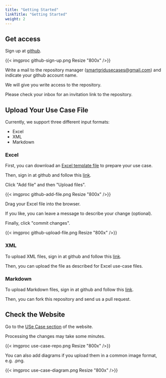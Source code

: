 ```yaml
---
title: "Getting Started"
linkTitle: "Getting Started"
weight: 2
---
```


## Get access

Sign up at [github](http://github.com).

{{< imgproc github-sign-up.png Resize "800x" />}}

Write a mail to the repository manager (smartgridusecases@gmail.com) and indicate your github account name.

We will give you write access to the repository.

Please check your inbox for an invitation link to the repository.

## Upload Your Use Case File

Currently, we support three different input formats:
- Excel
- XML
- Markdown

### Excel

First, you can download an [Excel template file](https://github.com/smart-grid-use-cases/excel2xml-input/blob/master/IEC62559-2_TEMPLATE.xlsx) to prepare your use case.

Then, sign in at github and follow this [link](https://github.com/smart-grid-use-cases/excel2xml-input/tree/master/excel-use-cases).

Click "Add file" and then "Upload files".

{{< imgproc github-add-file.png Resize "800x" />}}

Drag your Excel file into the browser.

If you like, you can leave a message to describe your change (optional).

Finally, click "commit changes".

{{< imgproc github-upload-file.png Resize "800x" />}}

### XML

To upload XML files, sign in at github and follow this [link](https://github.com/smart-grid-use-cases/xml2md-input/tree/master/xml-use-cases).

Then, you can upload the file as described for Excel use-case files.

### Markdown

To upload Markdown files, sign in at github and follow this [link](https://github.com/smart-grid-use-cases/github-pages).

Then, you can fork this repository and send us a pull request.

## Check the Website

Go to the [USe Case section](https://smart-grid-use-cases.github.io/docs/usecases/) of the website.

Processing the changes may take some minutes.

{{< imgproc use-case-repo.png Resize "800x" />}}

You can also add diagrams if you upload them in a common image format, e.g. .png.

{{< imgproc use-case-diagram.png Resize "800x" />}}
